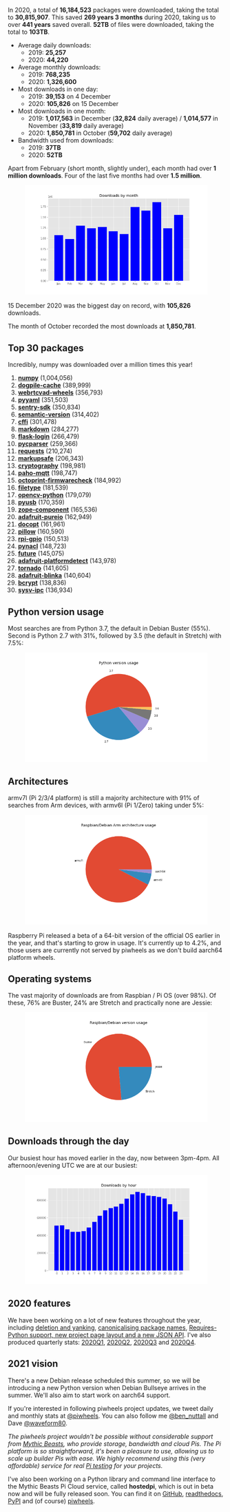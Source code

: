 In 2020, a total of **16,184,523** packages were downloaded, taking the total to **30,815,907**.
This saved **269 years 3 months** during 2020, taking us to over **441 years** saved overall.
**52TB** of files were downloaded, taking the total to **103TB**.

- Average daily downloads:
    - 2019: **25,257**
    - 2020: **44,220**
- Average monthly downloads:
    - 2019: **768,235**
    - 2020: **1,326,600**
- Most downloads in one day:
    - 2019: **39,153** on 4 December
    - 2020: **105,826** on 15 December
- Most downloads in one month:
    - 2019: **1,017,563** in December (**32,824** daily average) / **1,014,577** in November
        (**33,819** daily average)
    - 2020: **1,850,781** in October (**59,702** daily average)
- Bandwidth used from downloads:
    - 2019: **37TB**
    - 2020: **52TB**

Apart from February (short month, slightly under), each month had over **1 million downloads**. Four
of the last five months had over **1.5 million**.

<figure class="block-image">
<img src="images/downloads-by-month-1.png" />
</figure>

15 December 2020 was the biggest day on record, with **105,826** downloads.

The month of October recorded the most downloads at **1,850,781**.

## Top 30 packages

Incredibly, numpy was downloaded over a million times this year!

1.  **[numpy](https://www.piwheels.org/project/numpy)** (1,004,056)
2.  **[dogpile-cache](https://www.piwheels.org/project/dogpile-cache)** (389,999)
3.  **[webrtcvad-wheels](https://www.piwheels.org/project/webrtcvad-wheels)** (356,793)
4.  **[pyyaml](https://www.piwheels.org/project/pyyaml)** (351,503)
5.  **[sentry-sdk](https://www.piwheels.org/project/sentry-sdk)** (350,834)
6.  **[semantic-version](https://www.piwheels.org/project/semantic-version)** (314,402)
7.  **[cffi](https://www.piwheels.org/project/cffi)** (301,478)
8.  **[markdown](https://www.piwheels.org/project/markdown)** (284,277)
9.  **[flask-login](https://www.piwheels.org/project/flask-login)** (266,479)
10. **[pycparser](https://www.piwheels.org/project/pycparser)** (259,366)
11. **[requests](https://www.piwheels.org/project/requests)** (210,274)
12. **[markupsafe](https://www.piwheels.org/project/markupsafe)** (206,343)
13. **[cryptography](https://www.piwheels.org/project/cryptography)** (198,981)
14. **[paho-mqtt](https://www.piwheels.org/project/paho-mqtt)** (198,747)
15. **[octoprint-firmwarecheck](https://www.piwheels.org/project/octoprint-firmwarecheck)**
    (184,992)
16. **[filetype](https://www.piwheels.org/project/filetype)** (181,539)
17. **[opencv-python](https://www.piwheels.org/project/opencv-python)** (179,079)
18. **[pyusb](https://www.piwheels.org/project/pyusb)** (170,359)
19. **[zope-component](https://www.piwheels.org/project/zope-component)** (165,536)
20. **[adafruit-pureio](https://www.piwheels.org/project/adafruit-pureio)** (162,949)
21. **[docopt](https://www.piwheels.org/project/docopt)** (161,961)
22. **[pillow](https://www.piwheels.org/project/pillow)** (160,590)
23. **[rpi-gpio](https://www.piwheels.org/project/rpi-gpio)** (150,513)
24. **[pynacl](https://www.piwheels.org/project/pynacl)** (148,723)
25. **[future](https://www.piwheels.org/project/future)** (145,075)
26. **[adafruit-platformdetect](https://www.piwheels.org/project/adafruit-platformdetect)**
    (143,978)
27. **[tornado](https://www.piwheels.org/project/tornado)** (141,605)
28. **[adafruit-blinka](https://www.piwheels.org/project/adafruit-blinka)** (140,604)
29. **[bcrypt](https://www.piwheels.org/project/bcrypt)** (138,836)
30. **[sysv-ipc](https://www.piwheels.org/project/sysv-ipc)** (136,934)

## Python version usage

Most searches are from Python 3.7, the default in Debian Buster (55%). Second is Python 2.7 with
31%, followed by 3.5 (the default in Stretch) with 7.5%:

<figure class="block-image">
<img src="images/py-vers-1.png" />
</figure>

## Architectures

armv7l (Pi 2/3/4 platform) is still a majority architecture with 91% of searches from Arm devices,
with armv6l (Pi 1/Zero) taking under 5%:

<figure class="block-image">
<img src="images/debian-arch-1.png" />
</figure>

Raspberry Pi released a beta of a 64-bit version of the official OS earlier in the year, and that's
starting to grow in usage. It's currently up to 4.2%, and those users are currently not served by
piwheels as we don't build aarch64 platform wheels.

## Operating systems

The vast majority of downloads are from Raspbian / Pi OS (over 98%). Of these, 76% are Buster, 24%
are Stretch and practically none are Jessie:

<figure class="block-image">
<img src="images/debian-usage-1.png" />
</figure>

## Downloads through the day

Our busiest hour has moved earlier in the day, now between 3pm-4pm. All afternoon/evening UTC we are
at our busiest:

<figure class="block-image">
<img src="images/downloads-by-hour-1.png" />
</figure>

## 2020 features

We have been working on a lot of new features throughout the year, including [deletion and
yanking](https://blog.piwheels.org/new-features-deletion-yanking-and-more/), [canonicalising package
names](https://blog.piwheels.org/canonicalise-all-the-things/), [Requires-Python support, new
project page layout and a new JSON
API](https://blog.piwheels.org/requires-python-support-new-project-page-layout-and-a-new-json-api/).
I've also produced quarterly stats: [2020Q1](https://blog.piwheels.org/piwheels-stats-2020q1/),
[2020Q2](https://blog.piwheels.org/piwheels-stats-2020q2/),
[2020Q3](https://blog.piwheels.org/piwheels-stats-2020q3/) and
[2020Q4](https://blog.piwheels.org/piwheels-stats-2020q4/).

## 2021 vision

There's a new Debian release scheduled this summer, so we will be introducing a new Python version
when Debian Bullseye arrives in the summer. We'll also aim to start work on aarch64 support.

If you're interested in following piwheels project updates, we tweet daily and monthly stats at
[@piwheels](https://twitter.com/piwheels). You can also follow me
[@ben_nuttall](https://twitter.com/ben_nuttall) and Dave
[@waveform80](https://twitter.com/waveform80).

*The piwheels project wouldn't be possible without considerable support from* [*Mythic
Beasts*](https://www.mythic-beasts.com/)*, who provide storage, bandwidth and cloud Pis. The Pi
platform is so straightforward, it's been a pleasure to use, allowing us to scale up builder Pis
with ease. We highly recommend using this (very affordable) service for real* [*Pi
testing*](https://www.mythic-beasts.com/order/rpi) *for your projects.*

I've also been working on a Python library and command line interface to the Mythic Beasts Pi Cloud
service, called **hostedpi**, which is out in beta now and will be fully released soon. You can find
it on [GitHub](https://github.com/piwheels/hostedpi),
[readthedocs](https://hostedpi.readthedocs.io/en/latest/),
[PyPI](https://pypi.org/project/hostedpi/) and (of course)
[piwheels](https://www.piwheels.org/project/hostedpi/).
